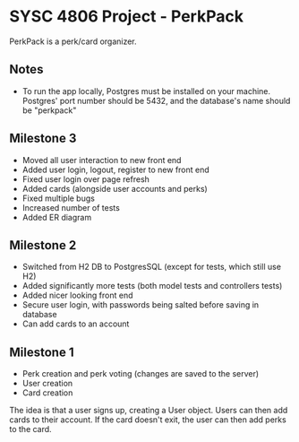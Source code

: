 # SYSC 4806 Project - PerkPack

PerkPack is a perk/card organizer.

## Notes
- To run the app locally, Postgres must be installed on your machine. Postgres' port number should be 5432,
and the database's name should be "perkpack"

## Milestone 3
- Moved all user interaction to new front end
- Added user login, logout, register to new front end
- Fixed user login over page refresh
- Added cards (alongside user accounts and perks)
- Fixed multiple bugs
- Increased number of tests
- Added ER diagram

## Milestone 2
- Switched from H2 DB to PostgresSQL (except for tests, which still use H2)
- Added significantly more tests (both model tests and controllers tests)
- Added nicer looking front end
- Secure user login, with passwords being salted before saving in database
- Can add cards to an account

## Milestone 1
- Perk creation and perk voting (changes are saved to the server)
- User creation
- Card creation

The idea is that a user signs up, creating a User object. Users can then add cards to their account. If the card doesn't exit, 
the user can then add perks to the card.
